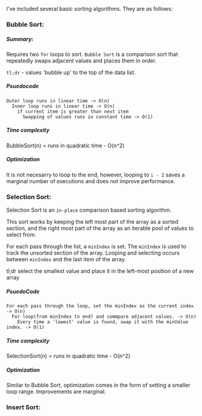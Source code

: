 I've included several basic sorting algorithms.
They are as follows:

### Bubble Sort:

##### Summary:
Requires two `for` loops to sort. `Bubble Sort` is a comparison sort
that repeatedly swaps adjacent values and places them in order.

`tl;dr` - values 'bubble up' to the top of the data list.

##### Psuedocode

```
Outer loop runs in linear time -> O(n)
  Inner loop runs in linear time -> O(n)
    if current item is greater than next item
      Swapping of values runs in constant time -> O(1)

```

##### Time complexity
BubbleSort(n) = runs in quadratic time - O(n^2)

##### Optimization
It is not necesarry to loop to the end, however, looping to `i - 2` saves a
marginal number of executions and does not improve performance.



### Selection Sort:
Selection Sort is an `in-place` comparison based sorting algorithm.

This sort works by keeping the left most part of the array as a sorted section,
and the right most part of the array as an iterable pool of values to select from.

For each pass through the list, a `minIndex` is set. The `minIndex` is used to
track the unsorted section of the array. Looping and selecting occurs between
`minIndex` and the last item of the array.

tl;dr select the smallest value and place it in the left-most position of a new array

##### PsuedoCode
```
For each pass through the loop, set the minIndex as the current index -> O(n)
  For loop(from minIndex to end) and commpare adjacent values. -> O(n)
    Every time a 'lowest' value is found, swap it with the minValue index. -> O(1)
```

##### Time complexity
SelectionSort(n) = runs in quadratic time - O(n^2)

##### Optimization
Similar to Bubble Sort, optimization comes in the form of setting a smaller loop
range. Improvements are marginal.

### Insert Sort:




